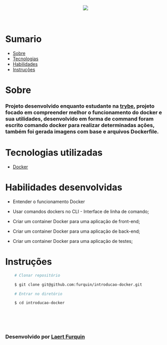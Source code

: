 <div align="center"> 
    <img align="center"src="https://raw.githubusercontent.com/renatosousafilho/docker-awesome-ptbr/master/docker.png">
</div>

<br>
<br>

# Sumario
   - [Sobre](#sobre)
   - [Tecnologias](#tecnologias-utilizadas)
   - [Habilidades](#habilidades-desenvolvidas)
   - [Instruções](#instruções)
#

# Sobre

### Projeto desenvolvido enquanto estudante na [trybe](https://www.betrybe.com/formacao-desenvolvimento-web), projeto focado em compreender melhor o funcionamento do docker e sua utilidades, desenvolvido em forma de command foram escrito comando docker para realizar determinadas ações, também foi gerada imagens com base e arquivos Dockerfile. 

#

# Tecnologias utilizadas
- [Docker](https://www.docker.com/)

#

# Habilidades desenvolvidas

- Entender o funcionamento Docker
 
- Usar comandos dockers no CLI - Interface de linha de comando;
- Criar um container Docker para uma aplicação de front-end;
- Criar um container Docker para uma aplicação de back-end;
- Criar um container Docker para uma aplicação de testes;

#

# Instruções

```bash
    # Clonar repositório

    $ git clone git@github.com:furquin/introducao-docker.git

    # Entrar no diretório

    $ cd introducao-docker

```

<br>
<br>
<br>

### Desenvolvido por [Laert Furquin](https://github.com/furquin) 

